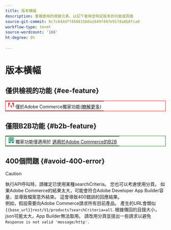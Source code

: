 ```yaml
---
title: 版本橫幅
description: 重複使用的視覺元素，以記下套用至特定版本的功能或頁面
source-git-commit: 8c7c64ddff456815b0a1649f497e917da8b8fca0
workflow-type: tm+mt
source-wordcount: '168'
ht-degree: 0%

---
```


# 版本橫幅

## 僅供檢視的功能 {#ee-feature}

<table style="border:1px solid red">
<tr><td><img alt="Adobe Commerce功能" src="../assets/adobe-logo.svg" width="20" height="20" /> 僅於Adobe Commerce獨家功能(<a href="https://experienceleague.adobe.com/docs/commerce-admin/user-guides/home.html#product-editions">瞭解更多</a>)</td></tr>
</table>

## 僅限B2B功能 {#b2b-feature}

<table style="border:1px solid green">
<tr><td><img alt="Adobe Commerce功能" src="../assets/b2b.svg" width="20" height="20" /> 獨家功能僅適用於 <a href="https://experienceleague.adobe.com/docs/commerce-admin/user-guides/home.html#product-editions">適用於Adobe Commerce的B2B</a></td></tr>
</table>

## 400個問題 {#avoid-400-error}

>[!CAUTION]
>
>執行API呼叫時，請確定已使用某種searchCriteria。 您也可以考慮使用分頁。 如果Adobe Commerce的結果太大，可能會符合Adobe Developer App Builder容量，並導致檔案意外結束。 這會導致400錯誤的回應結果。\
> 例如，假設需要向Adobe Commerce請求所有目前產品。 產生的URL會類似 `{{base_url}}rest/V1/products?searchCriteria=all`. 根據傳回的目錄大小，json可能太大，App Builder無法取用。 請改用分頁並提出一些請求以避免 `Response is not valid 'message/http'.`
